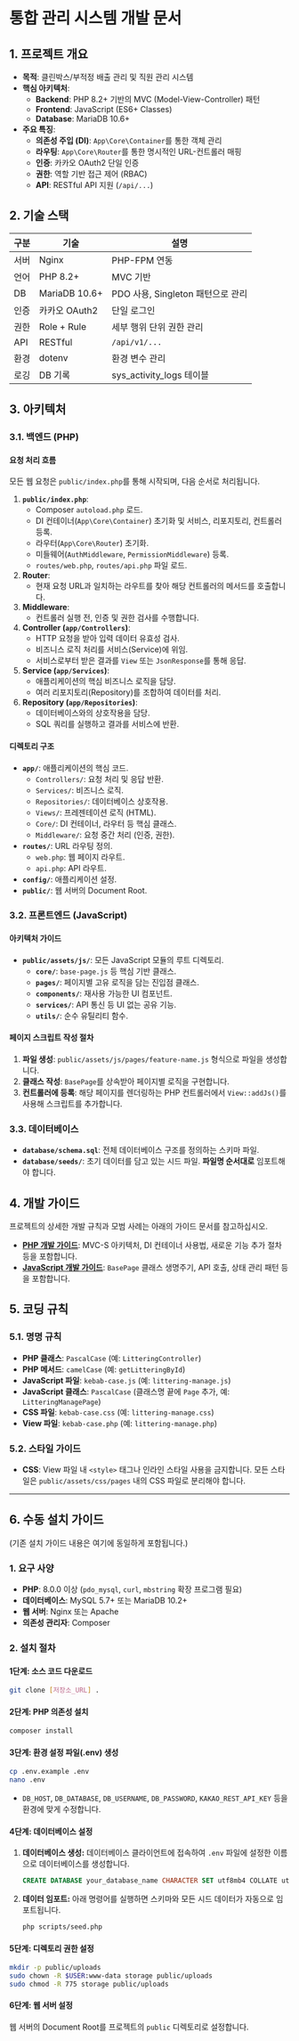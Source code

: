 # 통합 관리 시스템 개발 문서

## 1. 프로젝트 개요

- **목적**: 클린박스/부적정 배출 관리 및 직원 관리 시스템
- **핵심 아키텍처**:
  - **Backend**: PHP 8.2+ 기반의 MVC (Model-View-Controller) 패턴
  - **Frontend**: JavaScript (ES6+ Classes)
  - **Database**: MariaDB 10.6+
- **주요 특징**:
  - **의존성 주입 (DI)**: `App\Core\Container`를 통한 객체 관리
  - **라우팅**: `App\Core\Router`를 통한 명시적인 URL-컨트롤러 매핑
  - **인증**: 카카오 OAuth2 단일 인증
  - **권한**: 역할 기반 접근 제어 (RBAC)
  - **API**: RESTful API 지원 (`/api/...`)

## 2. 기술 스택

| 구분 | 기술 | 설명 |
|------|------|------|
| 서버 | Nginx | PHP-FPM 연동 |
| 언어 | PHP 8.2+ | MVC 기반 |
| DB | MariaDB 10.6+ | PDO 사용, Singleton 패턴으로 관리 |
| 인증 | 카카오 OAuth2 | 단일 로그인 |
| 권한 | Role + Rule | 세부 행위 단위 권한 관리 |
| API | RESTful | `/api/v1/...` |
| 환경 | dotenv | 환경 변수 관리 |
| 로깅 | DB 기록 | sys_activity_logs 테이블 |

## 3. 아키텍처

### 3.1. 백엔드 (PHP)

#### 요청 처리 흐름

모든 웹 요청은 `public/index.php`를 통해 시작되며, 다음 순서로 처리됩니다.

1.  **`public/index.php`**:
    - Composer `autoload.php` 로드.
    - DI 컨테이너(`App\Core\Container`) 초기화 및 서비스, 리포지토리, 컨트롤러 등록.
    - 라우터(`App\Core\Router`) 초기화.
    - 미들웨어(`AuthMiddleware`, `PermissionMiddleware`) 등록.
    - `routes/web.php`, `routes/api.php` 파일 로드.
2.  **Router**:
    - 현재 요청 URL과 일치하는 라우트를 찾아 해당 컨트롤러의 메서드를 호출합니다.
3.  **Middleware**:
    - 컨트롤러 실행 전, 인증 및 권한 검사를 수행합니다.
4.  **Controller (`app/Controllers`)**:
    - HTTP 요청을 받아 입력 데이터 유효성 검사.
    - 비즈니스 로직 처리를 서비스(Service)에 위임.
    - 서비스로부터 받은 결과를 `View` 또는 `JsonResponse`를 통해 응답.
5.  **Service (`app/Services`)**:
    - 애플리케이션의 핵심 비즈니스 로직을 담당.
    - 여러 리포지토리(Repository)를 조합하여 데이터를 처리.
6.  **Repository (`app/Repositories`)**:
    - 데이터베이스와의 상호작용을 담당.
    - SQL 쿼리를 실행하고 결과를 서비스에 반환.

#### 디렉토리 구조

- **`app/`**: 애플리케이션의 핵심 코드.
  - `Controllers/`: 요청 처리 및 응답 반환.
  - `Services/`: 비즈니스 로직.
  - `Repositories/`: 데이터베이스 상호작용.
  - `Views/`: 프레젠테이션 로직 (HTML).
  - `Core/`: DI 컨테이너, 라우터 등 핵심 클래스.
  - `Middleware/`: 요청 중간 처리 (인증, 권한).
- **`routes/`**: URL 라우팅 정의.
  - `web.php`: 웹 페이지 라우트.
  - `api.php`: API 라우트.
- **`config/`**: 애플리케이션 설정.
- **`public/`**: 웹 서버의 Document Root.

### 3.2. 프론트엔드 (JavaScript)

#### 아키텍처 가이드

- **`public/assets/js/`**: 모든 JavaScript 모듈의 루트 디렉토리.
  - **`core/`**: `base-page.js` 등 핵심 기반 클래스.
  - **`pages/`**: 페이지별 고유 로직을 담는 진입점 클래스.
  - **`components/`**: 재사용 가능한 UI 컴포넌트.
  - **`services/`**: API 통신 등 UI 없는 공유 기능.
  - **`utils/`**: 순수 유틸리티 함수.

#### 페이지 스크립트 작성 절차

1.  **파일 생성**: `public/assets/js/pages/feature-name.js` 형식으로 파일을 생성합니다.
2.  **클래스 작성**: `BasePage`를 상속받아 페이지별 로직을 구현합니다.
3.  **컨트롤러에 등록**: 해당 페이지를 렌더링하는 PHP 컨트롤러에서 `View::addJs()`를 사용해 스크립트를 추가합니다.

### 3.3. 데이터베이스

- **`database/schema.sql`**: 전체 데이터베이스 구조를 정의하는 스키마 파일.
- **`database/seeds/`**: 초기 데이터를 담고 있는 시드 파일. **파일명 순서대로** 임포트해야 합니다.

## 4. 개발 가이드

프로젝트의 상세한 개발 규칙과 모범 사례는 아래의 가이드 문서를 참고하십시오.

- **[PHP 개발 가이드](./PHP_GUIDE.md)**: MVC-S 아키텍처, DI 컨테이너 사용법, 새로운 기능 추가 절차 등을 포함합니다.
- **[JavaScript 개발 가이드](./JS_GUIDE.md)**: `BasePage` 클래스 생명주기, API 호출, 상태 관리 패턴 등을 포함합니다.

## 5. 코딩 규칙

### 5.1. 명명 규칙

- **PHP 클래스**: `PascalCase` (예: `LitteringController`)
- **PHP 메서드**: `camelCase` (예: `getLitteringById`)
- **JavaScript 파일**: `kebab-case.js` (예: `littering-manage.js`)
- **JavaScript 클래스**: `PascalCase` (클래스명 끝에 `Page` 추가, 예: `LitteringManagePage`)
- **CSS 파일**: `kebab-case.css` (예: `littering-manage.css`)
- **View 파일**: `kebab-case.php` (예: `littering-manage.php`)

### 5.2. 스타일 가이드

- **CSS**: View 파일 내 `<style>` 태그나 인라인 스타일 사용을 금지합니다. 모든 스타일은 `public/assets/css/pages` 내의 CSS 파일로 분리해야 합니다.

---

## 6. 수동 설치 가이드

(기존 설치 가이드 내용은 여기에 동일하게 포함됩니다.)

### 1. 요구 사양
- **PHP**: 8.0.0 이상 (`pdo_mysql`, `curl`, `mbstring` 확장 프로그램 필요)
- **데이터베이스**: MySQL 5.7+ 또는 MariaDB 10.2+
- **웹 서버**: Nginx 또는 Apache
- **의존성 관리자**: Composer

### 2. 설치 절차

#### 1단계: 소스 코드 다운로드
```bash
git clone [저장소_URL] .
```

#### 2단계: PHP 의존성 설치
```bash
composer install
```

#### 3단계: 환경 설정 파일(.env) 생성
```bash
cp .env.example .env
nano .env
```
- `DB_HOST`, `DB_DATABASE`, `DB_USERNAME`, `DB_PASSWORD`, `KAKAO_REST_API_KEY` 등을 환경에 맞게 수정합니다.

#### 4단계: 데이터베이스 설정
1.  **데이터베이스 생성:**
    데이터베이스 클라이언트에 접속하여 `.env` 파일에 설정한 이름으로 데이터베이스를 생성합니다.
    ```sql
    CREATE DATABASE your_database_name CHARACTER SET utf8mb4 COLLATE utf8mb4_unicode_ci;
    ```
2.  **데이터 임포트:**
    아래 명령어를 실행하면 스키마와 모든 시드 데이터가 자동으로 임포트됩니다.
    ```bash
    php scripts/seed.php
    ```

#### 5단계: 디렉토리 권한 설정
```bash
mkdir -p public/uploads
sudo chown -R $USER:www-data storage public/uploads
sudo chmod -R 775 storage public/uploads
```

#### 6단계: 웹 서버 설정
웹 서버의 Document Root를 프로젝트의 `public` 디렉토리로 설정합니다.
